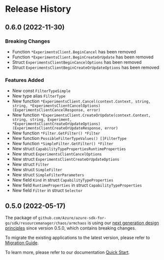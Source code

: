# Release History

## 0.6.0 (2022-11-30)
### Breaking Changes

- Function `*ExperimentsClient.BeginCancel` has been removed
- Function `*ExperimentsClient.BeginCreateOrUpdate` has been removed
- Struct `ExperimentsClientBeginCancelOptions` has been removed
- Struct `ExperimentsClientBeginCreateOrUpdateOptions` has been removed

### Features Added

- New const `FilterTypeSimple`
- New type alias `FilterType`
- New function `*ExperimentsClient.Cancel(context.Context, string, string, *ExperimentsClientCancelOptions) (ExperimentsClientCancelResponse, error)`
- New function `*ExperimentsClient.CreateOrUpdate(context.Context, string, string, Experiment, *ExperimentsClientCreateOrUpdateOptions) (ExperimentsClientCreateOrUpdateResponse, error)`
- New function `*Filter.GetFilter() *Filter`
- New function `PossibleFilterTypeValues() []FilterType`
- New function `*SimpleFilter.GetFilter() *Filter`
- New struct `CapabilityTypePropertiesRuntimeProperties`
- New struct `ExperimentsClientCancelOptions`
- New struct `ExperimentsClientCreateOrUpdateOptions`
- New struct `Filter`
- New struct `SimpleFilter`
- New struct `SimpleFilterParameters`
- New field `Kind` in struct `CapabilityTypeProperties`
- New field `RuntimeProperties` in struct `CapabilityTypeProperties`
- New field `Filter` in struct `Selector`


## 0.5.0 (2022-05-17)

The package of `github.com/Azure/azure-sdk-for-go/sdk/resourcemanager/chaos/armchaos` is using our [next generation design principles](https://azure.github.io/azure-sdk/general_introduction.html) since version 0.5.0, which contains breaking changes.

To migrate the existing applications to the latest version, please refer to [Migration Guide](https://aka.ms/azsdk/go/mgmt/migration).

To learn more, please refer to our documentation [Quick Start](https://aka.ms/azsdk/go/mgmt).